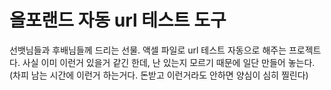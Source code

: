 # 올포랜드 자동 url 테스트 도구
선뱃님들과 후배님들께 드리는 선물.
액셀 파일로 url 테스트 자동으로 해주는 프로젝트다.
사실 이미 이런거 있을거 같긴 한데, 난 있는지 모르기 때문에 일단 만들어 놓는다.
(차피 남는 시간에 이런거 하는거다. 돈받고 이런거라도 안하면 양심이 심히 찔린다)
